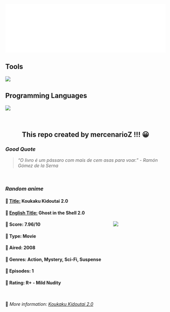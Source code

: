 
<img src="svg/nai.svg" />

<p>
  <h2>Tools</h2>
  <a href="https://skillicons.dev">
    <img src="https://skillicons.dev/icons?i=git,bash,vim,ubuntu,tensorflow,pytorch,docker,raspberrypi" />
  </a>

  <br />

  <h2>Programming Languages</h2>

  <a href="https://skillicons.dev">
    <img src="https://skillicons.dev/icons?i=python,c,cpp" />
  </a>
</p>

<br />

<h2 align="center">This repo created by mercenarioZ !!! 😀</h2>
<h3><i>Good Quote</i></h3>

<blockquote>
<i>
“O livro é um pássaro com mais de cem asas para voar.” - Ramón Gómez de la Serna
</i>
</blockquote>

<br />

<h3><i>Random anime</i></h3>

<h4>
  <strong>🥭 <u>Title:</u></strong> Koukaku Kidoutai 2.0
</h4>

<h4>🌿 <u>English Title:</u> Ghost in the Shell 2.0</h4>

<img align="right" width="165" src=https://cdn.myanimelist.net/images/anime/3/75608.jpg />

<h4>🌱 Score: 7.96/10</h4>

<h4>🌲 Type: Movie</h4>

<h4>🌴 Aired: 2008</h4>

<h4>🌵 Genres: Action, Mystery, Sci-Fi, Suspense</h4>

<h4>🥑 Episodes: 1</h4>

<h4>🍏 Rating: R+ - Mild Nudity</h4>

<br />

🍂 *More information: [Koukaku Kidoutai 2.0](https://myanimelist.net/anime/4672/Koukaku_Kidoutai_20)*
    